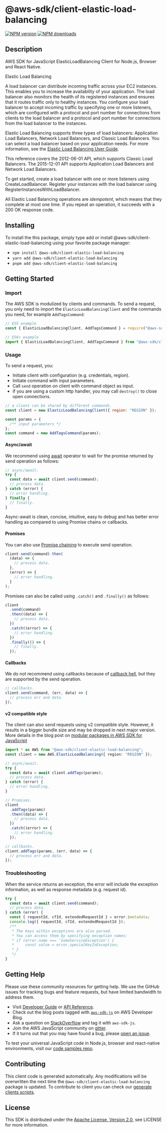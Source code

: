 # @aws-sdk/client-elastic-load-balancing

[![NPM version](https://img.shields.io/npm/v/@aws-sdk/client-elastic-load-balancing/latest.svg)](https://www.npmjs.com/package/@aws-sdk/client-elastic-load-balancing)
[![NPM downloads](https://img.shields.io/npm/dm/@aws-sdk/client-elastic-load-balancing.svg)](https://www.npmjs.com/package/@aws-sdk/client-elastic-load-balancing)

## Description

AWS SDK for JavaScript ElasticLoadBalancing Client for Node.js, Browser and React Native.

<fullname>Elastic Load Balancing</fullname>

<p>A load balancer can distribute incoming traffic across your EC2 instances.
This enables you to increase the availability of your application. The load balancer
also monitors the health of its registered instances and ensures that it routes traffic
only to healthy instances. You configure your load balancer to accept incoming traffic
by specifying one or more listeners, which are configured with a protocol and port
number for connections from clients to the load balancer and a protocol and port number
for connections from the load balancer to the instances.</p>
<p>Elastic Load Balancing supports three types of load balancers: Application Load Balancers, Network Load Balancers,
and Classic Load Balancers. You can select a load balancer based on your application needs. For more
information, see the <a href="https://docs.aws.amazon.com/elasticloadbalancing/latest/userguide/">Elastic Load Balancing User Guide</a>.</p>
<p>This reference covers the 2012-06-01 API, which supports Classic Load Balancers.
The 2015-12-01 API supports Application Load Balancers and Network Load Balancers.</p>

<p>To get started, create a load balancer with one or more listeners using <a>CreateLoadBalancer</a>.
Register your instances with the load balancer using <a>RegisterInstancesWithLoadBalancer</a>.</p>

<p>All Elastic Load Balancing operations are <i>idempotent</i>, which means
that they complete at most one time. If you repeat an operation, it succeeds with a 200 OK
response code.</p>

## Installing

To install the this package, simply type add or install @aws-sdk/client-elastic-load-balancing
using your favorite package manager:

- `npm install @aws-sdk/client-elastic-load-balancing`
- `yarn add @aws-sdk/client-elastic-load-balancing`
- `pnpm add @aws-sdk/client-elastic-load-balancing`

## Getting Started

### Import

The AWS SDK is modulized by clients and commands.
To send a request, you only need to import the `ElasticLoadBalancingClient` and
the commands you need, for example `AddTagsCommand`:

```js
// ES5 example
const { ElasticLoadBalancingClient, AddTagsCommand } = require("@aws-sdk/client-elastic-load-balancing");
```

```ts
// ES6+ example
import { ElasticLoadBalancingClient, AddTagsCommand } from "@aws-sdk/client-elastic-load-balancing";
```

### Usage

To send a request, you:

- Initiate client with configuration (e.g. credentials, region).
- Initiate command with input parameters.
- Call `send` operation on client with command object as input.
- If you are using a custom http handler, you may call `destroy()` to close open connections.

```js
// a client can be shared by different commands.
const client = new ElasticLoadBalancingClient({ region: "REGION" });

const params = {
  /** input parameters */
};
const command = new AddTagsCommand(params);
```

#### Async/await

We recommend using [await](https://developer.mozilla.org/en-US/docs/Web/JavaScript/Reference/Operators/await)
operator to wait for the promise returned by send operation as follows:

```js
// async/await.
try {
  const data = await client.send(command);
  // process data.
} catch (error) {
  // error handling.
} finally {
  // finally.
}
```

Async-await is clean, concise, intuitive, easy to debug and has better error handling
as compared to using Promise chains or callbacks.

#### Promises

You can also use [Promise chaining](https://developer.mozilla.org/en-US/docs/Web/JavaScript/Guide/Using_promises#chaining)
to execute send operation.

```js
client.send(command).then(
  (data) => {
    // process data.
  },
  (error) => {
    // error handling.
  }
);
```

Promises can also be called using `.catch()` and `.finally()` as follows:

```js
client
  .send(command)
  .then((data) => {
    // process data.
  })
  .catch((error) => {
    // error handling.
  })
  .finally(() => {
    // finally.
  });
```

#### Callbacks

We do not recommend using callbacks because of [callback hell](http://callbackhell.com/),
but they are supported by the send operation.

```js
// callbacks.
client.send(command, (err, data) => {
  // process err and data.
});
```

#### v2 compatible style

The client can also send requests using v2 compatible style.
However, it results in a bigger bundle size and may be dropped in next major version. More details in the blog post
on [modular packages in AWS SDK for JavaScript](https://aws.amazon.com/blogs/developer/modular-packages-in-aws-sdk-for-javascript/)

```ts
import * as AWS from "@aws-sdk/client-elastic-load-balancing";
const client = new AWS.ElasticLoadBalancing({ region: "REGION" });

// async/await.
try {
  const data = await client.addTags(params);
  // process data.
} catch (error) {
  // error handling.
}

// Promises.
client
  .addTags(params)
  .then((data) => {
    // process data.
  })
  .catch((error) => {
    // error handling.
  });

// callbacks.
client.addTags(params, (err, data) => {
  // process err and data.
});
```

### Troubleshooting

When the service returns an exception, the error will include the exception information,
as well as response metadata (e.g. request id).

```js
try {
  const data = await client.send(command);
  // process data.
} catch (error) {
  const { requestId, cfId, extendedRequestId } = error.$metadata;
  console.log({ requestId, cfId, extendedRequestId });
  /**
   * The keys within exceptions are also parsed.
   * You can access them by specifying exception names:
   * if (error.name === 'SomeServiceException') {
   *     const value = error.specialKeyInException;
   * }
   */
}
```

## Getting Help

Please use these community resources for getting help.
We use the GitHub issues for tracking bugs and feature requests, but have limited bandwidth to address them.

- Visit [Developer Guide](https://docs.aws.amazon.com/sdk-for-javascript/v3/developer-guide/welcome.html)
  or [API Reference](https://docs.aws.amazon.com/AWSJavaScriptSDK/v3/latest/index.html).
- Check out the blog posts tagged with [`aws-sdk-js`](https://aws.amazon.com/blogs/developer/tag/aws-sdk-js/)
  on AWS Developer Blog.
- Ask a question on [StackOverflow](https://stackoverflow.com/questions/tagged/aws-sdk-js) and tag it with `aws-sdk-js`.
- Join the AWS JavaScript community on [gitter](https://gitter.im/aws/aws-sdk-js-v3).
- If it turns out that you may have found a bug, please [open an issue](https://github.com/aws/aws-sdk-js-v3/issues/new/choose).

To test your universal JavaScript code in Node.js, browser and react-native environments,
visit our [code samples repo](https://github.com/aws-samples/aws-sdk-js-tests).

## Contributing

This client code is generated automatically. Any modifications will be overwritten the next time the `@aws-sdk/client-elastic-load-balancing` package is updated.
To contribute to client you can check our [generate clients scripts](https://github.com/aws/aws-sdk-js-v3/tree/main/scripts/generate-clients).

## License

This SDK is distributed under the
[Apache License, Version 2.0](http://www.apache.org/licenses/LICENSE-2.0),
see LICENSE for more information.
